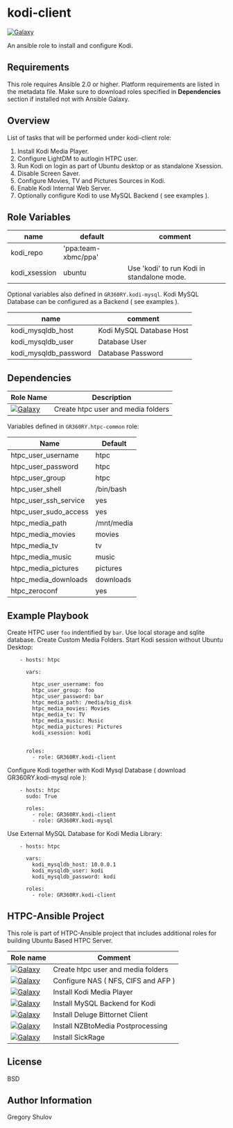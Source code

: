 kodi-client
===========

[![Galaxy](http://img.shields.io/badge/galaxy-GR360RY.kodi--client-green.svg?style=flat-square)](https://galaxy.ansible.com/list#/roles/3098)

An ansible role to install and configure Kodi.

Requirements
------------

This role requires Ansible 2.0 or higher. Platform requirements are listed in the metadata file.
Make sure to download roles specified in **Dependencies** section if installed not with Ansible Galaxy.

Overview
--------

List of tasks that will be performed under kodi-client role:

1. Install Kodi Media Player.
2. Configure LightDM to autlogin HTPC user.
3. Run Kodi on login as part of Ubuntu desktop or as standalone Xsession.
4. Disable Screen Saver.
5. Configure Movies, TV and Pictures Sources in Kodi.
6. Enable Kodi Internal Web Server.
7. Optionally configure Kodi to use MySQL Backend ( see examples ).


Role Variables
--------------

 name          | default             | comment
---------------|---------------------|-------------
 kodi_repo     | 'ppa:team-xbmc/ppa' | 
 kodi_xsession | ubuntu              | Use 'kodi' to run Kodi in standalone mode.


Optional variables also defined in `GR360RY.kodi-mysql`. Kodi MySQL Database can be configured as a Backend ( see examples ). 

 name                   | comment
------------------------|-------------
 kodi_mysqldb_host      | Kodi MySQL Database Host
 kodi_mysqldb_user      | Database User
 kodi_mysqldb_password  | Database Password


Dependencies
------------

 Role Name| Description
----------|-----------
[![Galaxy](http://img.shields.io/badge/galaxy-GR360RY.htpc--common-blue.svg?style=flat-square)](https://galaxy.ansible.com/GR360RY/htpc-common/)| Create htpc user and media folders|

Variables defined in `GR360RY.htpc-common` role:

 Name                   | Default   
----------------------- |------------
 htpc_user_username     | htpc      
 htpc_user_password     | htpc      
 htpc_user_group        | htpc      
 htpc_user_shell        | /bin/bash 
 htpc_user_ssh_service  | yes       
 htpc_user_sudo_access  | yes       
 htpc_media_path        | /mnt/media
 htpc_media_movies      | movies    
 htpc_media_tv          | tv        
 htpc_media_music       | music     
 htpc_media_pictures    | pictures  
 htpc_media_downloads   | downloads
 htpc_zeroconf          | yes 


Example Playbook
----------------

Create HTPC user `foo` indentified by `bar`. Use local storage and sqlite database. Create Custom Media Folders.
Start Kodi session without Ubuntu Desktop:

```
    - hosts: htpc

      vars:

        htpc_user_username: foo
        htpc_user_group: foo
        htpc_user_password: bar
        htpc_media_path: /media/big_disk
        htpc_media_movies: Movies
        htpc_media_tv: TV
        htpc_media_music: Music
        htpc_media_pictures: Pictures
        kodi_xsession: kodi


      roles:
        - role: GR360RY.kodi-client
```

Configure Kodi together with Kodi Mysql Database ( download GR360RY.kodi-mysql role ):

```
    - hosts: htpc
      sudo: True

      roles:
        - role: GR360RY.kodi-client
        - role: GR360RY.kodi-mysql
```

Use External MySQL Database for Kodi Media Library:

```
    - hosts: htpc

      vars:
        kodi_mysqldb_host: 10.0.0.1
        kodi_mysqldb_user: kodi
        kodi_mysqldb_password: kodi

      roles:
        - role: GR360RY.kodi-client
```

HTPC-Ansible Project
--------------------

This role is part of HTPC-Ansible project that includes additional roles for building Ubuntu Based HTPC Server.

 Role name               | Comment
-------------------------|-----------------------------
[![Galaxy](http://img.shields.io/badge/galaxy-GR360RY.htpc--common-blue.svg?style=flat-square)](https://galaxy.ansible.com/GR360RY/htpc-common)   | Create htpc user and media folders
[![Galaxy](http://img.shields.io/badge/galaxy-GR360RY.htpc--nas-blue.svg?style=flat-square)](https://galaxy.ansible.com/GR360RY/htpc-nas)         | Configure NAS ( NFS, CIFS and AFP )
[![Galaxy](http://img.shields.io/badge/galaxy-GR360RY.kodi--client-blue.svg?style=flat-square)](https://galaxy.ansible.com/GR360RY/kodi-client)   | Install Kodi Media Player
[![Galaxy](http://img.shields.io/badge/galaxy-GR360RY.kodi--mysql-blue.svg?style=flat-square)](https://galaxy.ansible.com/GR360RY/kodi-mysql)     | Install MySQL Backend for Kodi
[![Galaxy](http://img.shields.io/badge/galaxy-GR360RY.deluge-blue.svg?style=flat-square)](https://galaxy.ansible.com/GR360RY/deluge)              | Install Deluge Bittornet Client
[![Galaxy](http://img.shields.io/badge/galaxy-GR360RY.nzbtomedia-blue.svg?style=flat-square)](https://galaxy.ansible.com/GR360RY/nzbtomedia)      | Install NZBtoMedia Postprocessing
[![Galaxy](http://img.shields.io/badge/galaxy-GR360RY.sickrage-blue.svg?style=flat-square)](https://galaxy.ansible.com/GR360RY/sickrage)          | Install SickRage
<!-- 
[![Galaxy](http://img.shields.io/badge/galaxy-GR360RY.sabnzbd-blue.svg?style=flat-square)](https://galaxy.ansible.com/GR360RY/sabnzbd)            | Install Sabnzbd
[![Galaxy](http://img.shields.io/badge/galaxy-GR360RY.couchpotato-blue.svg?style=flat-square)](https://galaxy.ansible.com/GR360RY/couchpotato)    | Install CouchPotato
[![Galaxy](http://img.shields.io/badge/galaxy-GR360RY.htpc--manager-blue.svg?style=flat-square)](https://galaxy.ansible.com/GR360RY/htpc-manager) | Install htpc-manager
[![Galaxy](http://img.shields.io/badge/galaxy-GR360RY.tvheadend-blue.svg?style=flat-square)](https://galaxy.ansible.com/GR360RY/tvheadend)        | Install Tvheadend

Additional Info is available at [www.htpc-ansible.org](http://www.htpc-ansible.org)
 -->
License
-------

BSD

Author Information
------------------

Gregory Shulov
